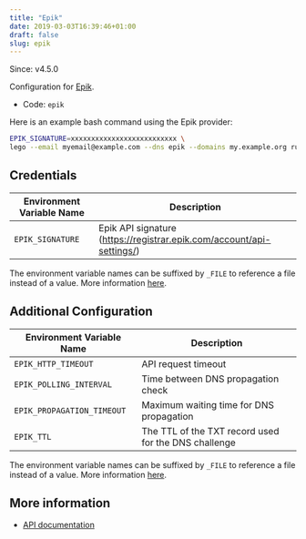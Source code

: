 ```yaml
---
title: "Epik"
date: 2019-03-03T16:39:46+01:00
draft: false
slug: epik
---
```


<!-- THIS DOCUMENTATION IS AUTO-GENERATED. PLEASE DO NOT EDIT. -->
<!-- providers/dns/epik/epik.toml -->
<!-- THIS DOCUMENTATION IS AUTO-GENERATED. PLEASE DO NOT EDIT. -->

Since: v4.5.0

Configuration for [Epik](https://www.epik.com/).


<!--more-->

- Code: `epik`

Here is an example bash command using the Epik provider:

```bash
EPIK_SIGNATURE=xxxxxxxxxxxxxxxxxxxxxxxxxx \
lego --email myemail@example.com --dns epik --domains my.example.org run
```




## Credentials

| Environment Variable Name | Description |
|-----------------------|-------------|
| `EPIK_SIGNATURE` | Epik API signature (https://registrar.epik.com/account/api-settings/) |

The environment variable names can be suffixed by `_FILE` to reference a file instead of a value.
More information [here](/lego/dns/#configuration-and-credentials).


## Additional Configuration

| Environment Variable Name | Description |
|--------------------------------|-------------|
| `EPIK_HTTP_TIMEOUT` | API request timeout |
| `EPIK_POLLING_INTERVAL` | Time between DNS propagation check |
| `EPIK_PROPAGATION_TIMEOUT` | Maximum waiting time for DNS propagation |
| `EPIK_TTL` | The TTL of the TXT record used for the DNS challenge |

The environment variable names can be suffixed by `_FILE` to reference a file instead of a value.
More information [here](/lego/dns/#configuration-and-credentials).




## More information

- [API documentation](https://docs.userapi.epik.com/v2/#/)

<!-- THIS DOCUMENTATION IS AUTO-GENERATED. PLEASE DO NOT EDIT. -->
<!-- providers/dns/epik/epik.toml -->
<!-- THIS DOCUMENTATION IS AUTO-GENERATED. PLEASE DO NOT EDIT. -->
